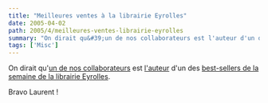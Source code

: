 ```yaml
---
title: "Meilleures ventes à la librairie Eyrolles"
date: 2005-04-02
path: 2005/4/meilleures-ventes-librairie-eyrolles
summary: "On dirait qu&#39;un de nos collaborateurs est l'auteur d'un des best-sellers de la semaine de la librairie Eyrolles."
tags: ['Misc']
---
```


On dirait qu&#39;<a href="http://blogs.nuxeo.com/sections/blogs/laurent_godard">un de nos
collaborateurs</a> est <a href="http://www.eyrolles.com/Informatique/Livre/9782212114393/livre-programmation-openoffice-org.php?xd=5c22db57ee3dcbe84f18cd055f3f02d8">
l'auteur</a> d'un des <a href="http://www.eyrolles.com/Informatique/Meilleures_ventes/">best-sellers
de la semaine de la librairie Eyrolles</a>.

Bravo Laurent ! 

